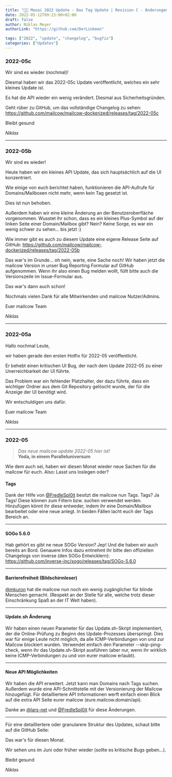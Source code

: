```yaml
---
title: "🌌🐮 Mooai 2022 Update - Das Tag Update | Revision C - Änderungen"
date: 2022-05-12T09:23:00+02:00
draft: false
author: Niklas Meyer
authorLink: "https://github.com/DerLinkman"

tags: ["2022", "update", "changelog", "bugfix"]
categories: ["Updates"]
---
```


### 2022-05c
Wir sind es wieder (nochmal)!

Diesmal haben wir das 2022-05c Update veröffentlicht, welches ein sehr kleines Update ist.

Es hat die API wieder ein wenig verändert. Diesmal aus Sicherheitsgründen.

Geht rüber zu GitHub, um das vollständige Changelog zu sehen: 
https://github.com/mailcow/mailcow-dockerized/releases/tag/2022-05c

Bleibt gesund

*Niklas*

---

### 2022-05b
Wir sind es wieder!

Heute haben wir ein kleines API Update, das sich hauptsächlich auf die UI konzentriert.

Wie einige von euch berichtet haben, funktionieren die API-Aufrufe für Domains/Mailboxen nicht mehr, wenn kein Tag gesetzt ist.

Dies ist nun behoben.

Außerdem haben wir eine kleine Änderung an der Benutzeroberfläche vorgenommen. Wusstet ihr schon, dass es ein kleines Plus-Symbol auf der linken Seite einer Domain/Mailbox gibt? Nein? Keine Sorge, es war ein wenig schwer zu sehen... bis jetzt :)

Wie immer gibt es auch zu diesem Update eine eigene Release Seite auf GitHub: https://github.com/mailcow/mailcow-dockerized/releases/tag/2022-05b

Das war's im Grunde... oh nein, warte, eine Sache noch!
Wir haben jetzt die mailcow Version in unser Bug Reporting Formular auf GitHub aufgenommen. Wenn ihr also einen Bug melden wollt, füllt bitte auch die Versionszeile im Issue-Formular aus.

Das war's dann auch schon!

Nochmals vielen Dank für alle Mitwirkenden und mailcow Nutzer/Admins.

Euer mailcow Team

*Niklas*

---

### 2022-05a
Hallo nochmal Leute,

wir haben gerade den ersten Hotfix für 2022-05 veröffentlicht.

Er behebt einen kritischen UI Bug, der nach dem Update 2022-05 zu einer Unerreichbarkeit der UI führte.

Das Problem war ein fehlender Platzhalter, der dazu führte, dass ein wichtiger Ordner aus dem Git Repository gelöscht wurde, der für die Anzeige der UI benötigt wird.

Wir entschuldigen uns dafür.

Euer mailcow Team

*Niklas*

---

### 2022-05

> *Das neue mailcow update 2022-05 hier ist!*<br>
**Yoda, in einem Paralleluniversum**

Wie dem auch sei, haben wir diesen Monat wieder neue Sachen für die mailcow für euch.
Also: Lasst uns loslegen oder?

#### Tags
Dank der Hilfe von [@FredleSpl0it](https://github.com/FreddleSpl0it "@FredleSpl0it") besitzt die mailcow nun Tags. Tags? Ja Tags! Diese können zum Filtern bzw. suchen verwendet werden. Hinzufügen könnt ihr diese entweder, indem ihr eine Domain/Mailbox bearbeitet oder eine neue anlegt. In beiden Fällen lacht euch der Tags Bereich an.

---

#### SOGo 5.6.0
Hab gehört es gibt ne neue SOGo Version? Jep! Und die haben wir auch bereits an Bord. Genauere Infos dazu entnehmt ihr bitte den offiziellen Changelogs von inverse (den SOGo Entwicklern):  https://github.com/inverse-inc/sogo/releases/tag/SOGo-5.6.0

---

#### Barrierefreiheit (Bildschirmleser)
[@mkuron](https://github.com/mkuron "@mkuron") hat die mailcow nun noch ein wenig zugänglicher für blinde Menschen gemacht. (Respekt an der Stelle für alle, welche trotz dieser Einschränkung Spaß an der IT Welt haben).

---

#### Update.sh Änderung
Wir haben einen neuen Parameter für das Update.sh-Skript implementiert, der die Online-Prüfung zu Beginn des Update-Prozesses überspringt. Dies war für einige Leute nicht möglich, da alle ICMP-Verbindungen von und zur Mailcow blockiert wurden. Verwendet einfach den Parameter --skip-ping-check, wenn ihr das Update.sh-Skript ausführen (aber nur, wenn ihr wirklich keine ICMP-Verbindungen zu und von eurer mailcow erlaubt).

---

#### Neue API Möglichkeiten

Wir haben die API erweitert. Jetzt kann man Domains nach Tags suchen. Außerdem wurde eine API-Schnittstelle mit der Versionierung der Mailcow hinzugefügt. Für detailliertere API Informationen werft einfach einen Blick auf die extra API Seite eurer mailcow (eure.mailcow.domain/api).

Danke an [@lars-net](https://github.com/larsl-net "@lars-net") und [@FredleSpl0it](https://github.com/FreddleSpl0it "@FredleSpl0it") für diese Änderungen.

---

Für eine detailliertere oder granularere Struktur des Updates, schaut bitte auf die GitHub Seite:

Das war's für diesen Monat.

Wir sehen uns im Juni oder früher wieder (sollte es kritische Bugs geben...).

Bleibt gesund

*Niklas*

